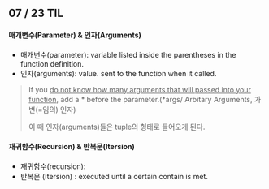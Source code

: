 ## 07 / 23 TIL



#### 매개변수(Parameter) & 인자(Arguments)

- 매개변수(parameter): variable listed inside the parentheses in the function definition.
- 인자(arguments): value. sent to the function when it called.

> If you <u>do not know how many arguments that will passed into your function</u>, add a * before the parameter.(*args/ Arbitary Arguments, 가변(=임의) 인자)
>
> 이 때 인자(arguments)들은 tuple의 형태로 들어오게 된다.



#### 재귀함수(Recursion) &  반복문(Itersion)

- 재귀함수(recursion):
- 반복문 (Itersion) : executed until a certain contain is met.



